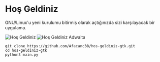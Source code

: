 # Hoş Geldiniz
GNU/Linux'u yeni kurulumu bitirmiş olarak açtığınızda sizi karşılayacak bir uygulama.

![Hoş Geldiniz](https://user-images.githubusercontent.com/66299502/120001605-a06adb80-bfdc-11eb-863c-cf42c2a33666.png)
![Hoş Geldiniz Adwaita](https://user-images.githubusercontent.com/66299502/120001616-a2cd3580-bfdc-11eb-8aca-3a37786eea8a.png)

```
git clone https://github.com/Afacanc38/hos-geldiniz-gtk.git
cd hos-geldiniz-gtk
python3 main.py
```
